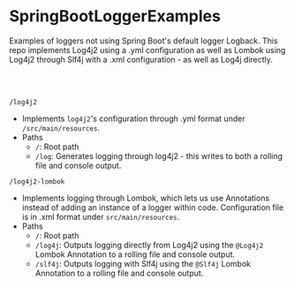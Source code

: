 # SpringBootLoggerExamples

Examples of loggers not using Spring Boot's default logger Logback. This repo implements Log4j2 using a .yml configuration as well as Lombok using Log4j2 through Slf4j with a .xml configuration - as well as Log4j directly.

<br>
<br>

`/log4j2`
- Implements `log4j2`'s configuration through .yml format under `/src/main/resources`.
- Paths
  - `/`: Root path
  - `/log`: Generates logging through log4j2 - this writes to both a rolling file and console output.

`/log4j2-lombok`
- Implements logging through Lombok, which lets us use Annotations instead of adding an instance of a logger within code. Configuration file is in .xml format under `src/main/resources`.
- Paths
  - `/`: Root path
  - `/log4j`: Outputs logging directly from Log4j2 using the `@Log4j2` Lombok Annotation to a rolling file and console output.
  - `/slf4j`: Outputs logging with Slf4j using the `@Slf4j` Lombok Annotation to a rolling file and console output.
